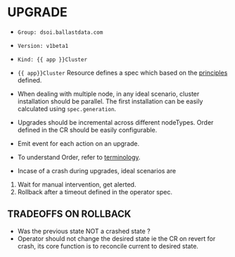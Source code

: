 # UPGRADE

- ```Group: dsoi.ballastdata.com```
- ```Version: v1beta1```
- ```Kind: {{ app }}Cluster```

- ```{{ app}}Cluster``` Resource defines a spec which based on the [principles](../../../PRINCIPLES.md) defined.

- When dealing with multiple node, in any ideal scenario, cluster installation should be parallel. The first installation can be easily calculated using ```spec.generation```.

- Upgrades should be incremental across different nodeTypes. Order defined in the CR should be easily configurable.

- Emit event for each action on an upgrade.

- To understand Order, refer to [terminology](../TERMINOLOGY.md).

- Incase of a crash during upgrades, ideal scenarios are

1. Wait for manual intervention, get alerted.
2. Rollback after a timeout defined in the operator spec.

## TRADEOFFS ON ROLLBACK

- Was the previous state NOT a crashed state ?
- Operator should not change the desired state ie the CR on revert for crash, its core function is to reconcile current to desired state.
